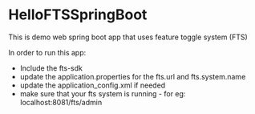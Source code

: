 # HelloFTSSpringBoot
This is demo web spring boot app that uses feature toggle system (FTS) 

In order to run this app:
- Include the fts-sdk
- update the application.properties for the fts.url and fts.system.name
- update the application_config.xml if needed
- make sure that your fts system is running - for eg: localhost:8081/fts/admin
